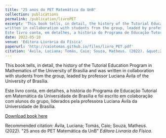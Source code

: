 ```yaml
---
title: "25 anos do PET Matemática da UnB"
collection: publications
permalink: /publication/livroPET
excerpt: 'This book tells, in detail, the history of the Tutorial Education Program in Mathematics of the University of Brasília and was
written in collaboration with students from the group, leaded by professor Luciana Ávila of the University of Brasília.  
Este livro conta, em detalhes, a história do Programa de Educação Tutorial em Matemática da Universidade de Brasília e foi escrito em colaboração com alunos do grupo, liderados pela professora Luciana Ávila da Universidade de Brasília.'
date: 2022-05-10
venue: 'Editora Livraria da Física'
paperurl: 'http://caiotomas.github.io/files/livro_PET.pdf'
citation: 'Ávila, Luciana; Tomás, Caio; Souza, Matheus. (2022). &quot;25 anos do PET Matemática da UnB&quot; <i>Editora Livraria da Física</i>.'
---
```

This book tells, in detail, the history of the Tutorial Education Program in Mathematics of the University of Brasília and was
written in collaboration with students from the group, leaded by professor Luciana Ávila of the University of Brasília.  

Este livro conta, em detalhes, a história do Programa de Educação Tutorial em Matemática da Universidade de Brasília e foi escrito em colaboração com alunos do grupo, liderados pela professora Luciana Ávila da Universidade de Brasília.

[Download book here](http://caiotomas.github.io/files/livro_PET.pdf)

Recommended citation: Ávila, Luciana; Tomás, Caio; Souza, Matheus. (2022). "25 anos do PET Matemática da UnB" <i>Editora Livraria da Física</i>.
